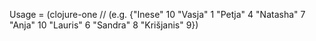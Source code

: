 Usage = (clojure-one /<map>/ (e.g. {"Inese" 10 "Vasja" 1 "Petja" 4 "Natasha" 7
         "Anja" 10 "Lauris" 6 "Sandra" 8 "Krišjanis" 9})
